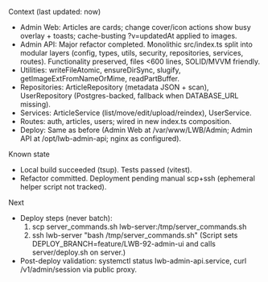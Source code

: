Context (last updated: now)
- Admin Web: Articles are cards; change cover/icon actions show busy overlay + toasts; cache-busting ?v=updatedAt applied to images.
- Admin API: Major refactor completed. Monolithic src/index.ts split into modular layers (config, types, utils, security, repositories, services, routes). Functionality preserved, files <600 lines, SOLID/MVVM friendly.
- Utilities: writeFileAtomic, ensureDirSync, slugify, getImageExtFromNameOrMime, readPartBuffer.
- Repositories: ArticleRepository (metadata JSON + scan), UserRepository (Postgres-backed, fallback when DATABASE_URL missing).
- Services: ArticleService (list/move/edit/upload/reindex), UserService.
- Routes: auth, articles, users; wired in new index.ts composition.
- Deploy: Same as before (Admin Web at /var/www/LWB/Admin; Admin API at /opt/lwb-admin-api; nginx as configured).

Known state
- Local build succeeded (tsup). Tests passed (vitest).
- Refactor committed. Deployment pending manual scp+ssh (ephemeral helper script not tracked).

Next
- Deploy steps (never batch):
	1) scp server_commands.sh lwb-server:/tmp/server_commands.sh
	2) ssh lwb-server "bash /tmp/server_commands.sh"
	(Script sets DEPLOY_BRANCH=feature/LWB-92-admin-ui and calls server/deploy.sh on server.)
- Post-deploy validation: systemctl status lwb-admin-api.service, curl /v1/admin/session via public proxy.